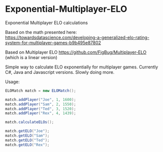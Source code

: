 # Exponential-Multiplayer-ELO
Exponential Multiplayer ELO calculations

Based on the math presented here: https://towardsdatascience.com/developing-a-generalized-elo-rating-system-for-multiplayer-games-b9b495e87802 

Based on Multiplayer ELO https://github.com/FigBug/Multiplayer-ELO (which is a linear version)

Simple way to calculate ELO exponentially for multiplayer games. Currently C#, Java and Javascript versions. Slowly doing more.

Usage:

```c#
ELOMatch match = new ELOMatch();

match.addPlayer("Joe", 1, 1600);
match.addPlayer("Sam", 2, 1550);
match.addPlayer("Ted", 3, 1520);
match.addPlayer("Rex", 4, 1439);

match.calculateELOs();

match.getELO("Joe");
match.getELO("Sam");
match.getELO("Ted");
match.getELO("Rex");
```
